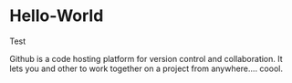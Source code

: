 # Hello-World
Test

Github is a code hosting platform for version control and collaboration.
It lets you and other to work together on a project from anywhere.... coool.
